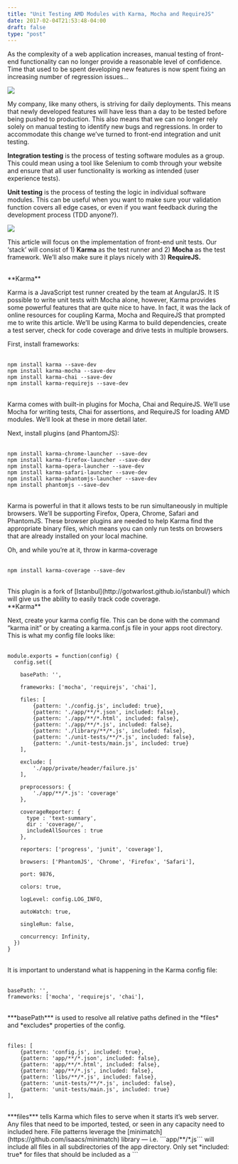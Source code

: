 ```yaml
---
title: "Unit Testing AMD Modules with Karma, Mocha and RequireJS"
date: 2017-02-04T21:53:48-04:00
draft: false
type: "post"
---
```


As the complexity of a web application increases, manual testing of front-end functionality can no longer provide a reasonable level of confidence. Time that used to be spent developing new features is now spent fixing an increasing number of regression issues…

![](https://cdn-images-1.medium.com/max/2000/1*9jbEPTyF9zxAtOnjWCOF9Q.jpeg)

My company, like many others, is striving for daily deployments. This means that newly developed features will have less than a day to be tested before being pushed to production. This also means that we can no longer rely solely on manual testing to identify new bugs and regressions. In order to accommodate this change we’ve turned to front-end integration and unit testing.

**Integration testing** is the process of testing software modules as a group. This could mean using a tool like Selenium to comb through your website and ensure that all user functionality is working as intended (user experience tests).

**Unit testing** is the process of testing the logic in individual software modules. This can be useful when you want to make sure your validation function covers all edge cases, or even if you want feedback during the development process (TDD anyone?).

![](https://cdn-images-1.medium.com/max/2000/1*UQkdoxcM19eZmLTAaQ0N4A.jpeg)

This article will focus on the implementation of front-end unit tests. Our ‘stack’ will consist of 1) **Karma** as the test runner and 2) **Mocha** as the test framework. We’ll also make sure it plays nicely with 3) **RequireJS.**

<br/>
**Karma**

Karma is a JavaScript test runner created by the team at AngularJS. It IS possible to write unit tests with Mocha alone, however, Karma provides some powerful features that are quite nice to have. In fact, it was the lack of online resources for coupling Karma, Mocha and RequireJS that prompted me to write this article. We’ll be using Karma to build dependencies, create a test server, check for code coverage and drive tests in multiple browsers.

First, install frameworks:
<br/>
<br/>

    npm install karma --save-dev
    npm install karma-mocha --save-dev
    npm install karma-chai --save-dev
    npm install karma-requirejs --save-dev

<br/>
Karma comes with built-in plugins for Mocha, Chai and RequireJS. We’ll use Mocha for writing tests, Chai for assertions, and RequireJS for loading AMD modules. We’ll look at these in more detail later.

Next, install plugins (and PhantomJS):
<br/>
<br/>

    npm install karma-chrome-launcher --save-dev
    npm install karma-firefox-launcher --save-dev
    npm install karma-opera-launcher --save-dev
    npm install karma-safari-launcher --save-dev
    npm install karma-phantomjs-launcher --save-dev
    npm install phantomjs --save-dev

<br/>
Karma is powerful in that it allows tests to be run simultaneously in multiple browsers. We’ll be supporting Firefox, Opera, Chrome, Safari and PhantomJS. These browser plugins are needed to help Karma find the appropriate binary files, which means you can only run tests on browsers that are already installed on your local machine.

Oh, and while you’re at it, throw in karma-coverage
<br/>
<br/>

    npm install karma-coverage --save-dev

<br/>
This plugin is a fork of [Istanbul](http://gotwarlost.github.io/istanbul/) which will give us the ability to easily track code coverage.

<br/>
**Karma**

Next, create your karma config file. This can be done with the command “karma init” or by creating a karma.conf.js file in your apps root directory. This is what my config file looks like:
<br/>
<br/>

    module.exports = function(config) {
      config.set({

        basePath: '',

        frameworks: ['mocha', 'requirejs', 'chai'],

        files: [
            {pattern: './config.js', included: true},
            {pattern: './app/**/*.json', included: false},
            {pattern: './app/**/*.html', included: false},
            {pattern: './app/**/*.js', included: false},
            {pattern: './library/**/*.js', included: false},
            {pattern: './unit-tests/**/*.js', included: false},
            {pattern: './unit-tests/main.js', included: true}
        ],

        exclude: [
            './app/private/header/failure.js'
        ],

        preprocessors: {
            './app/**/*.js': 'coverage'
        },

        coverageReporter: {
          type : 'text-summary',
          dir : 'coverage/',
          includeAllSources : true
        },

        reporters: ['progress', 'junit', 'coverage'],

        browsers: ['PhantomJS', 'Chrome', 'Firefox', 'Safari'],

        port: 9876,

        colors: true,

        logLevel: config.LOG_INFO,

        autoWatch: true,

        singleRun: false,

        concurrency: Infinity,
      })
    }

<br/>
It is important to understand what is happening in the Karma config file:
<br/>
<br/>

    basePath: '',
    frameworks: ['mocha', 'requirejs', 'chai'],

<br/>
***basePath*** is used to resolve all relative paths defined in the *files* and *excludes* properties of the config.
<br/>
<br/>

    files: [
        {pattern: 'config.js', included: true},
        {pattern: 'app/**/*.json', included: false},
        {pattern: 'app/**/*.html', included: false},
        {pattern: 'app/**/*.js', included: false},
        {pattern: 'libs/**/*.js', included: false},
        {pattern: 'unit-tests/**/*.js', included: false},
        {pattern: 'unit-tests/main.js', included: true}
    ],

<br/>
***files*** tells Karma which files to serve when it starts it’s web server. Any files that need to be imported, tested, or seen in any capacity need to included here. File patterns leverage the [minimatch](https://github.com/isaacs/minimatch) library — i.e. ```app/**/*.js``` will include all files in all subdirectories of the app directory. Only set *included: true* for files that should be included as a ```<script>``` tag or you may run into errors with RequireJS.
<br/>
<br/>

    exclude: [
        './app/failure.js'
    ],

<br/>
***exclude*** lets you specify files that you don’t want Karma to serve. This is useful when you want to use minimatch to include an entire directory minus a few exceptional files.
<br/>
<br/>

    preprocessors: {
        './app/**/*.js': 'coverage'
    },

    coverageReporter: {
        type : 'text-summary',
        dir : 'coverage/',
        includeAllSources : true
    },

    reporters: ['progress', 'junit', 'coverage'],

<br/>
This chunk of the config is responsible for reporting and code coverage. The code to be checked for coverage is specified in ***preprocessors*** and coverage options can be modified in the ***coverageReporter.*** The desired output format is then specified in ***reporters*** (in this case, ‘progress’ displays the number of tests executed, ‘junit’ pipes the results to an xml file and ‘coverage’ logs a summary of coverage results.
<br/>
<br/>

    browsers: ['PhantomJS', 'Chrome', 'Firefox', 'Safari', 'Opera'],

    port: 9876,

    colors: true,

    logLevel: config.LOG_INFO,

    autoWatch: true,

    singleRun: true,

    concurrency: Infinity,

<br/>
In this example, the ***browsers*** we are testing include PhantomJS, Chrome, Firefox, Safari and Opera. Karma will run a web server on ***port*** 9876. Output log ***colors*** are enabled with a ***logLevel*** of “info”. The server is watching (***autoWatch: true***) for file changes automatically. Each run will test all browsers simultaneously (***concurrency: Infinity***) and finish by exiting all browsers/karma (***singleRun: true***).

<br/>
**RequireJS**

Most of the work to set up RequireJS has already been done if you’ve followed up to this point. We’ve already included the RequireJS config file (see snippet below) and Karma has now been configured to bring in RequireJS as a framework.
<br/>
<br/>

    files: [
        {pattern: './config.js', included: true},
        {pattern: 'unit-tests/main.js', included: true}
    ]

<br/>
There is some final configuration that needs to be done, which we’ll do in the main.js file.
<br/>
<br/>

    var tests = [];

    for (var file in window.__karma__.files) {
        if (/\_test\.js$/.test(file)) { tests.push(file); }
    }

    requirejs.config({
        baseUrl: '/base/app/',
        deps: tests,
        callback: mocha.run
    });

<br/>
We’re leveraging a bit of regex and the fact that karma serves all of its files in ```window.__karma__.files``` to specify all of our test files (which we label with _test). Calling mocha.run after the ```requirejs.config()``` update will initialize testing!

If you’ve followed along with everything up until now, you’re ready to start writing unit tests — just label them with “_test.js”. Once you have written some tests, running them is as simple as typing ```karma start karma.conf.js``` in the command line (you might need to specify a path if you haven’t installed karma globally — ```/node_modules/karma/bin/karma start karma.conf.js```).

Happy testing!

**Update (11/18/2017):**

Per requested, here is what my directory tree looks after setup:

![Example unit test directory with karma.conf.js / main.js / *_test.js failes](https://cdn-images-1.medium.com/max/2000/1*NahHIVQ268tO9IJp1Vuo0A.png)<center>*Example unit test directory with ```karma.conf.js / main.js / *_test.js```*</center>

This particular app is built with Backbone.js so I have folders split by role (i.e. admin) and collections/models/views. It doesn’t matter where you put main.js as long as you specify the correct path in the Karma configuration file.

Here’s what the actual test looks like:

![Unit testing a simple Backbone.js view — instantiation of the view in before(), checking that it is a subclass of the base view and testing isValidIPv4().](https://cdn-images-1.medium.com/max/3232/1*RoPWVQhlGTKokYMAaven9A.png)<center>*Unit testing a simple Backbone.js view — instantiation of the view in ```before()```, checking that it is a subclass of the base view and testing ```isValidIPv4()```.*</center>

This is a simplistic test of a backbone view. We use the mocha ```before()``` hook to instantiate the view (AddIpDlgView.js), check if it’s a subclass of the base view and test the validity of a few IPs with ```addIpDlgView.isValidIPv4()```. Dependencies are imported using typical ```define()``` syntax.

Comment on [Medium](https://medium.com/@BoweiHan/setup-for-testing-amd-modules-with-karma-requirejs-and-mocha-2be3931c6a72)